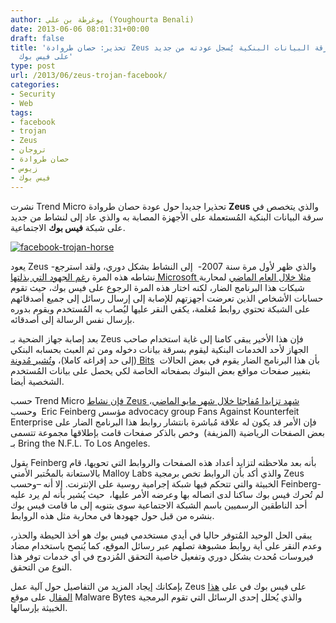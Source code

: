 ```yaml
---
author: يوغرطة بن علي (Youghourta Benali)
date: 2013-06-06 08:01:31+00:00
draft: false
title: 'تحذير: حصان طروادة Zeus المتخصص في سرقة البيانات البنكية يُسجل عودته من جديد
  على فيس بوك'
type: post
url: /2013/06/zeus-trojan-facebook/
categories:
- Security
- Web
tags:
- facebook
- trojan
- Zeus
- تروجان
- حصان طروادة
- زيوس
- فيس بوك
---
```


نشرت Trend Micro تحذيرا جديدا حول عودة حصان طروادة **Zeus** والذي يتخصص في سرقة البيانات البنكية المُستعملة على الأجهزة المصابة به والذي عاد إلى لنشاط من جديد على شبكة **فيس بوك** الاجتماعية.




[![facebook-trojan-horse](https://www.it-scoop.com/wp-content/uploads/2013/06/facebook-trojan-horse.jpg)
](https://www.it-scoop.com/wp-content/uploads/2013/06/facebook-trojan-horse.jpg)




يعود Zeus -والذي ظهر لأول مرة سنة 2007-  إلى النشاط بشكل دوري، ولقد استرجع نشاطه هذه المرة [رغم الجهود التي بذلتها Microsoft مثلا خلال العام الماضي](http://blogs.technet.com/b/microsoft_blog/archive/2012/03/25/microsoft-and-financial-services-industry-leaders-target-cybercriminal-operations-from-zeus-botnets.aspx) لمحاربة شبكات هذا البرنامج الضار، لكنه اختار هذه المرة الرجوع على فيس بوك، حيث تقوم حسابات الأشخاص الذين تعرضت أجهزتهم للإصابة إلى إرسال رسائل إلى جميع أصدقائهم على الشبكة تحتوي روابط مُغلمة، يكفي النقر عليها ليُصاب به المُستخدم ويقوم بدوره بإرسال نفس الرسالة إلى أصدقائه.




بعد إصابة جهاز الضحية بـ Zeus فإن هذا الأخير يبقى كامنا إلى غاية استخدام صاحب الجهاز لأحد الخدمات البنكية ليقوم بسرقة بيانات دخوله ومن ثم العبث بحسابه البنكي (إلى حد إفراغه كاملا)، و[تُشير مُدونة Bits](http://bits.blogs.nytimes.com/2013/06/03/malware-that-drains-your-bank-account-thriving-on-facebook/)  بأن هذا البرنامج الضار يقوم في بعض الحالات بتغيير صفحات مواقع بعض البنوك بصفحاته الخاصة لكي يحصل على بيانات المُستخدم الشخصية أيضا.




حسب Trend Micro [فإن نشاط Zeus شهد تزايدا مُفاجئا خلال شهر مايو الماضي](http://blog.trendmicro.com/trendlabs-security-intelligence/zeuszbot-malware-shapes-up-in-2013/)، وحسب  Eric Feinberg مؤسس advocacy group Fans Against Kounterfeit Enterprise فإن الأمر قد يكون له علاقة مُباشرة بانتشار روابط هذا البرنامج الضار على بعض الصفحات الرياضية (المزيفة)  وخص بالذكر صفحات قامت بإطلاقها مجموعة تتسمى بـ Bring the N.F.L. To Los Angeles.




يقول Feinberg بأنه بعد ملاحظته لتزايد أعداد هذه الصفحات والروابط التي تحويها، قام بالاستعانة بالمخُتبر الأمني Malloy Labs والذي أكد بأن الروابط تخص برمجية Zeus الخبيثة والتي تتحكم فيها شبكة إجرامية روسية على الإنترنت. إلا أنه –وحسب Feinberg- لم تُحرك فيس بوك ساكنا لدى اتصاله بها وعرضه الأمر عليها،  حيث يُشير بأنه لم يرد عليه أحد الناطقين الرسميين باسم الشبكة الاجتماعية سوى بتنويه إلى ما قامت فيس بوك بنشره من قبل حول جهودها في محاربة مثل هذه الروابط.




يبقى الحل الوحيد المُتوفر حاليا في أيدي مستخدمي فيس بوك هو أخذ الحيطة والحذر، وعدم النقر على أية روابط مشبوهة تصلهم عبر رسائل الموقع، كما يُنصح باستخدام مضاد فيروسات مُحدث بشكل دوري وتفعيل خاصية التحقق المُزدوج في أي خدمات توفر هذا النوع من التحقق.




بإمكانك إيجاد المزيد من التفاصيل حول آلية عمل Zeus على فيس بوك في على [هذا المقال](http://blog.malwarebytes.org/intelligence/2013/06/facebook-virus-that-drains-your-bank-accounts-what-you-need-to-know/) على موقع Malware Bytes والذي يُحلل إحدى الرسائل التي تقوم البرمجية الخبيثة بإرسالها.
